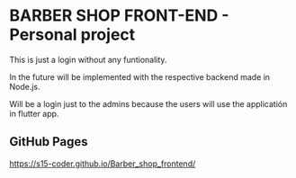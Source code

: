 # BARBER SHOP FRONT-END - Personal project

This is just a login without any funtionality.

In the future will be implemented with the respective backend made in Node.js.

Will be a login just to the admins because the users will use the applicatión in flutter app.

## GitHub Pages
https://s15-coder.github.io/Barber_shop_frontend/
